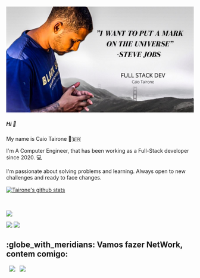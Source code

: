

![Welcome](github-profile-header.jpg?raw=true)

##### Hi 👋

My name is Caio Tairone 🧑‍🇧🇷

I'm A Computer Engineer, that has been working as a Full-Stack developer since 2020. 💻

I'm passionate about solving problems and learning. Always open to new challenges and ready to face changes.  

<a align="center" href="https://github-readme-stats.anuraghazra1.vercel.app/api?username=tairone32"><img align="center" src="https://github-readme-stats.anuraghazra1.vercel.app/api?username=tairone32&show_icons=true&include_all_commits=true&theme=buefy" alt="Tairone's github stats" />
</a>

</br>

<a align="center" href="https://github-readme-stats.anuraghazra1.vercel.app/api/top-langs/?username=tairone32"><img align="center" src="https://github-readme-stats.anuraghazra1.vercel.app/api/top-langs/?username=tairone32&layout=compact&theme=buefy" />
</a>



  <a target="_blank" rel="noopener noreferrer" href="https://github-readme-stats.vercel.app/api/pin/?username=tairone32&repo=Aulas-Generation&anuraghazra&theme=radical&show_icons=true&show_owner=true"><img src="https://github-readme-stats.vercel.app/api/pin/?username=tairone32&repo=Aulas-Generation&anuraghazra&theme=radical&show_icons=true&show_owner=true" style="max-width:100%;"></a>
   <a target="_blank" rel="noopener noreferrer" href="https://github-readme-stats.vercel.app/api/pin/?username=tairone32&repo=CGeneration&anuraghazra&theme=radical&show_icons=true&show_owner=true"><img src="https://github-readme-stats.vercel.app/api/pin/?username=tairone32&repo=Generation&anuraghazra&theme=radical&show_icons=true&show_owner=true" style="max-width:100%;"></a>
</p>


<h2> :globe_with_meridians: Vamos fazer NetWork, contem comigo: </h2>

<p align="center">
 
&nbsp; <a align="center" href="https://www.linkedin.com/in/caio-tairone/" target="_blank" rel="noopener noreferrer"><img align="center" src="https://img.icons8.com/plasticine/100/000000/linkedin.png" width="50" /></a>
&nbsp; <a align="center" href="mailto:dev.tairone@gmail.com" target="_blank" rel="noopener noreferrer"><img align="center" src="https://img.icons8.com/plasticine/100/000000/gmail.png"  width="50" /></a>
</p>

